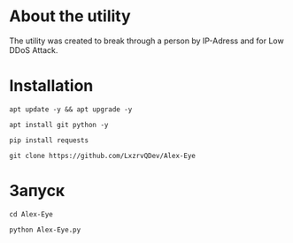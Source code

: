 # About the utility
The utility was created to break through a person by IP-Adress and for Low DDoS Attack.
# Installation
`apt update -y && apt upgrade -y`

`apt install git python -y`

`pip install requests`

`git clone https://github.com/LxzrvQDev/Alex-Eye`
# Запуск
`cd Alex-Eye`

`python Alex-Eye.py`

